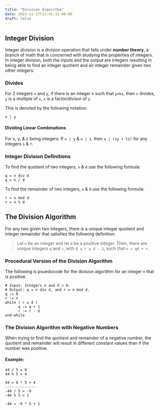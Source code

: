 ```yaml
---
title: "Division Algorithm"
date: 2023-11-17T13:41:31-08:00
draft: false
---
```


## Integer Division
Integer division is a division operation that falls under __number theory__, a branch of math that is concerned with studying the properties of integers. In integer division, both the inputs and the output are integers resulting in being able to find an integer quotient and an integer remainder given two other integers.

### Divides
For 2 integers `x` and `y`, if there is an integer `k` such that `y=kx`, then `x` divides, `y` is a multiple of `x`, `x` is a factor/divisor of `y`. 

This is denoted by the following notation:
```
x | y
```



#### Dividing Linear Combinations
For x, y, & z being integers: If `x | y` & `x | z`, then `x | (sy + tz)` for any integers `s` & `t`.


### Integer Division Definitions
To find the quotient of two integers, `n` & `d` use the following formula:
```
q = n div d 
q = n / d
```

To find the remainder of two integers, `n` & `d` use the following formula:
```
r = n mod d
r = n % d
```


## The Division Algorithm
For any two given two integers, there is a unique integer quotient and integer remainder that satisfies the following definition:

> Let `n` be an integer and let `d` be a positive integer. Then, there are unique integers `q` and `r`, with `0 ≤ r ≤ d - 1`, such that `n = qd + r`.


### Procedural Version of the Division Algorithm
The following is psuedocode for the division algorithm for an integer `n` that is positive. 

```
# Input: Integers n and d > 0.
# Output: q = n div d, and r = n mod d.
q := 0
r := n
while ( r ≥ d )
      q := q + 1
      r := r - d
end-while
```

### The Division Algorithm with Negative Numbers
When trying to find the quotient and remainder of a negative number, the quotient and remainder will result in different constant values than if the number was positive.

#### Example:
```
44 / 5 = 8
44 % 5 = 4

44 = 8 * 5 + 4
--------------
-44 / 5 = -9
-44 % 5 = 1

-44 = -9 * 5 + 1

```

